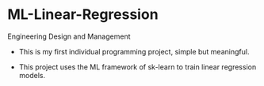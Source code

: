 # ML-Linear-Regression
Engineering Design and Management

- This is my first individual programming project, simple but meaningful.</br>

- This project uses the ML framework of sk-learn to train linear regression models.
